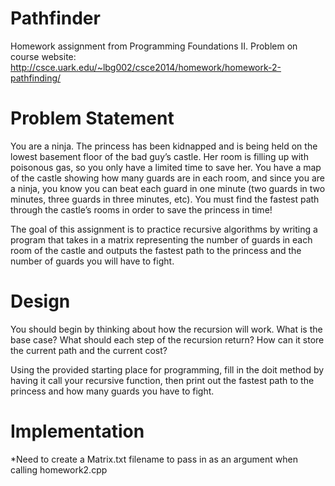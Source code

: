 # Pathfinder
Homework assignment from Programming Foundations II. Problem on course website:
http://csce.uark.edu/~lbg002/csce2014/homework/homework-2-pathfinding/

# Problem Statement
You are a ninja. The princess has been kidnapped and is being held on the lowest basement floor of the bad guy’s castle. Her room is filling up with poisonous gas, so you only have a limited time to save her. You have a map of the castle showing how many guards are in each room, and since you are a ninja, you know you can beat each guard in one minute (two guards in two minutes, three guards in three minutes, etc). You must find the fastest path through the castle’s rooms in order to save the princess in time!

The goal of this assignment is to practice recursive algorithms by writing a program that takes in a matrix representing the number of guards in each room of the castle and outputs the fastest path to the princess and the number of guards you will have to fight.


# Design
You should begin by thinking about how the recursion will work. What is the base case? What should each step of the recursion return? How can it store the current path and the current cost?

Using the provided starting place for programming, fill in the doit method by having it call your recursive function, then print out the fastest path to the princess and how many guards you have to fight.

# Implementation

*Need to create a Matrix.txt filename to pass in as an argument when calling homework2.cpp
